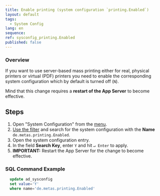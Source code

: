 ```yaml
---
title: Enable printing (system configuration `printing.Enabled`)
layout: default
tags:  
  - System Config
lang: en
sequence:
ref: sysconfig_printing.Enabled
published: false
---
```


<!--
Declared OBSOLETE by Tobi via https://github.com/metasfresh/mf15-documentation/issues/6#issue-2099995966 (January 2024)
Current documentation up to date at that time: https://docs.metasfresh.org/setup/Printing_PDF_Setup_Guide.html
-->

### Overview
If you want to use server-based mass printing either for real, physical printers or virtual (PDF) printers you need to enable the corresponding system configuration which by default is turned off (`N`).

Mind that this change requires a **restart of the App Server** to become effective.

## Steps
1. Open "System Configuration" from the [menu](../webui_collection/EN/Menu).
1. [Use the filter](../webui_collection/EN/Filtering_function) and search for the system configuration with the **Name** `de.metas.printing.Enabled`.
1. Open the system configuration entry.
1. In the field **Search Key**, enter `Y` and hit `↵ Enter` to apply.
1. **IMPORTANT:** Restart the App Server for the change to become effective.

### SQL Command Example
```SQL
  update ad_sysconfig
  set value='Y'
  where name='de.metas.printing.Enabled'
```
